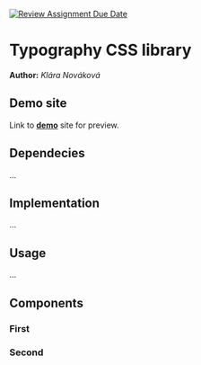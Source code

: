[![Review Assignment Due Date](https://classroom.github.com/assets/deadline-readme-button-24ddc0f5d75046c5622901739e7c5dd533143b0c8e959d652212380cedb1ea36.svg)](https://classroom.github.com/a/zprwltzm)
# Typography CSS library
**Author:** *Klára Nováková*
## Demo site
Link to **[demo](http://www.github.io)** site for preview.
## Dependecies
...
## Implementation
...
## Usage
...
## Components
### First
### Second
